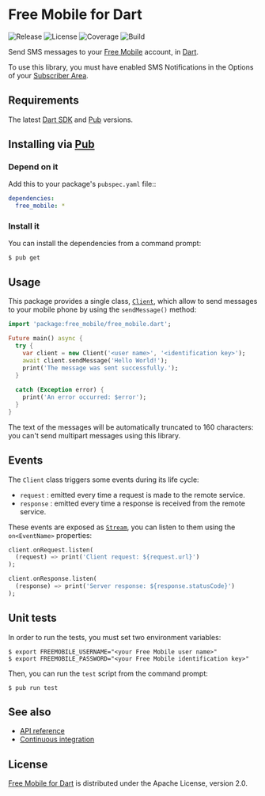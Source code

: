 # Free Mobile for Dart
![Release](https://img.shields.io/pub/v/free-mobile.svg) ![License](https://img.shields.io/badge/license-Apache--2.0-blue.svg) ![Coverage](https://coveralls.io/repos/github/cedx/free-mobile.dart/badge.svg) ![Build](https://travis-ci.org/cedx/free-mobile.dart.svg)

Send SMS messages to your [Free Mobile](http://mobile.free.fr) account, in [Dart](https://www.dartlang.org).

To use this library, you must have enabled SMS Notifications in the Options of your [Subscriber Area](https://mobile.free.fr/moncompte).

## Requirements
The latest [Dart SDK](https://www.dartlang.org) and [Pub](https://pub.dartlang.org) versions.

## Installing via [Pub](https://pub.dartlang.org)

### Depend on it
Add this to your package's `pubspec.yaml` file::

```yaml
dependencies:
  free_mobile: *
```

### Install it
You can install the dependencies from a command prompt:

```shell
$ pub get
```

## Usage
This package provides a single class, [`Client`](https://github.com/cedx/free-mobile.dart/blob/master/lib/src/client.dart), which allow to send messages to your mobile phone by using the `sendMessage()` method:

```dart
import 'package:free_mobile/free_mobile.dart';

Future main() async {
  try {
    var client = new Client('<user name>', '<identification key>');
    await client.sendMessage('Hello World!');
    print('The message was sent successfully.');
  }
  
  catch (Exception error) {
    print('An error occurred: $error');
  }
}
```

The text of the messages will be automatically truncated to 160 characters: you can't send multipart messages using this library.

## Events
The `Client` class triggers some events during its life cycle:

- `request` : emitted every time a request is made to the remote service.
- `response` : emitted every time a response is received from the remote service.

These events are exposed as [`Stream`](https://api.dartlang.org/stable/dart-async/Stream-class.html), you can listen to them using the `on<EventName>` properties:

```dart
client.onRequest.listen(
  (request) => print('Client request: ${request.url}')
);

client.onResponse.listen(
  (response) => print('Server response: ${response.statusCode}')
);
```

## Unit tests
In order to run the tests, you must set two environment variables:

```shell
$ export FREEMOBILE_USERNAME="<your Free Mobile user name>"
$ export FREEMOBILE_PASSWORD="<your Free Mobile identification key>"
```

Then, you can run the `test` script from the command prompt:

```shell
$ pub run test
```

## See also
- [API reference](https://www.dartdocs.org/documentation/free_mobile)
- [Continuous integration](https://travis-ci.org/cedx/free-mobile.dart)

## License
[Free Mobile for Dart](https://github.com/cedx/free-mobile.dart) is distributed under the Apache License, version 2.0.
